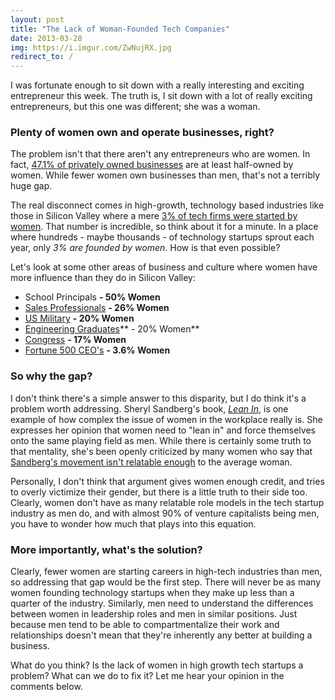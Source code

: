 ```yaml
---
layout: post
title: "The Lack of Woman-Founded Tech Companies"
date: 2013-03-28
img: https://i.imgur.com/ZwNujRX.jpg
redirect_to: /
---
```


I was fortunate enough to sit down with a really interesting and exciting entrepreneur this week. The truth is, I sit down with a lot of really exciting entrepreneurs, but this one was different; she was a woman.

### Plenty of women own and operate businesses, right?
The problem isn't that there aren't any entrepreneurs who are women. In fact, [47.1% of privately owned businesses](http://www.slideshare.net/michellevillalobos/female-entrepreneurs-key-statistics-insights) are at least half-owned by women. While fewer women own businesses than men, that's not a terribly huge gap.

The real disconnect comes in high-growth, technology based industries like those in Silicon Valley where a mere [3% of tech firms were started by women](https://www.pbs.org/newshour/economy/silicon-valleys-war-against-wo). That number is incredible, so think about it for a minute. In a place where hundreds - maybe thousands - of technology startups sprout each year, only _3% are founded by women_. How is that even possible?

Let's look at some other areas of business and culture where women have more influence than they do in Silicon Valley:

*   School Principals **- 50% Women**
*   [Sales Professionals](http://www.catalyst.org/knowledge/knowing-territory-women-sales) **- 26% Women**
*   [US Military](http://usmilitary.about.com/od/womeninthemilitary/Women_in_the_United_States_Military.htm) **- 20% Women**
*   [Engineering Graduates](http://en.wikipedia.org/wiki/Women_in_engineering_in_the_United_States)** - 20% Women**
*   [Congress](http://www.wcffoundation.org/pages/research/women-in-politics-statistics.html) **- 17% Women**
*   [Fortune 500 CEO's](http://www.huffingtonpost.com/2012/05/07/fortune-500-female-ceos_n_1495734.html) **- 3.6% Women**

### So why the gap?
I don't think there's a simple answer to this disparity, but I do think it's a problem worth addressing. Sheryl Sandberg's book, _[Lean In](http://www.amazon.com/gp/product/0385349947/ref=as_li_ss_tl?ie=UTF8&camp=1789&creative=390957&creativeASIN=0385349947&linkCode=as2&tag=volb-20)_, is one example of how complex the issue of women in the workplace really is. She expresses her opinion that women need to "lean in" and force themselves onto the same playing field as men. While there is certainly some truth to that mentality, she's been openly criticized by many women who say that [Sandberg's movement isn't relatable enough](http://abcnews.go.com/GMA/video/sheryl-sandberg-book-lean-ignites-feminist-debate-work-18701490) to the average woman.

Personally, I don't think that argument gives women enough credit, and tries to overly victimize their gender, but there is a little truth to their side too. Clearly, women don't have as many relatable role models in the tech startup industry as men do, and with almost 90% of venture capitalists being men, you have to wonder how much that plays into this equation.

### More importantly, what's the solution?
Clearly, fewer women are starting careers in high-tech industries than men, so addressing that gap would be the first step. There will never be as many women founding technology startups when they make up less than a quarter of the industry. Similarly, men need to understand the differences between women in leadership roles and men in similar positions. Just because men tend to be able to compartmentalize their work and relationships doesn't mean that they're inherently any better at building a business.

What do you think? Is the lack of women in high growth tech startups a problem? What can we do to fix it? Let me hear your opinion in the comments below.
